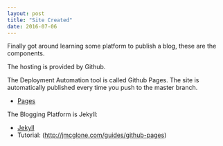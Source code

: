 ```yaml
---
layout: post
title: "Site Created"
date: 2016-07-06
---
```


Finally got around learning some platform to publish a blog, these are the components.

The hosting is provided by Github.

The Deployment Automation tool is called Github Pages.
The site is automatically published every time you push to the master branch.

* [Pages](https://pages.github.com)

The Blogging Platform is Jekyll:

* [Jekyll](http://jekyllrb.com/docs/structure)
* Tutorial: (http://jmcglone.com/guides/github-pages)



